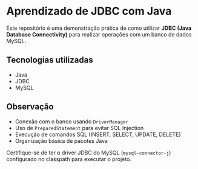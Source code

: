 # Aprendizado de JDBC com Java

Este repositório é uma demonstração prática de como utilizar **JDBC (Java Database Connectivity)** para realizar operações com um banco de dados MySQL.

## Tecnologias utilizadas

- Java
- JDBC
- MySQL

## Observação

- Conexão com o banco usando `DriverManager`
- Uso de `PreparedStatement` para evitar SQL Injection
- Execução de comandos SQL (INSERT, SELECT, UPDATE, DELETE)
- Organização básica de pacotes Java

Certifique-se de ter o driver JDBC do MySQL (`mysql-connector-j`) configurado no classpath para executar o projeto.
